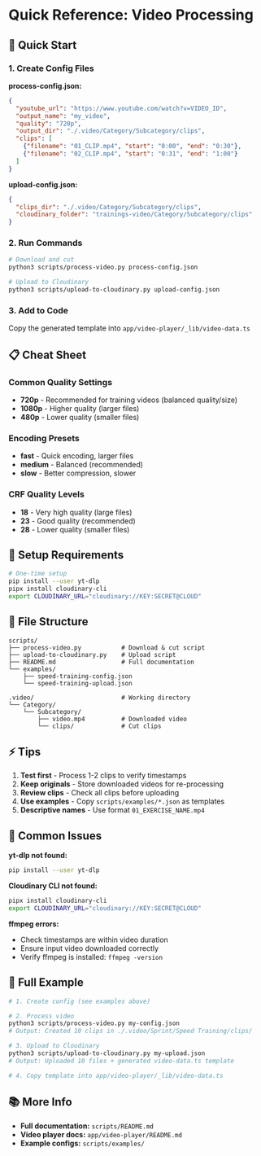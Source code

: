 # Quick Reference: Video Processing

## 🚀 Quick Start

### 1. Create Config Files

**process-config.json:**
```json
{
  "youtube_url": "https://www.youtube.com/watch?v=VIDEO_ID",
  "output_name": "my_video",
  "quality": "720p",
  "output_dir": "./.video/Category/Subcategory/clips",
  "clips": [
    {"filename": "01_CLIP.mp4", "start": "0:00", "end": "0:30"},
    {"filename": "02_CLIP.mp4", "start": "0:31", "end": "1:00"}
  ]
}
```

**upload-config.json:**
```json
{
  "clips_dir": "./.video/Category/Subcategory/clips",
  "cloudinary_folder": "trainings-video/Category/Subcategory/clips"
}
```

### 2. Run Commands

```bash
# Download and cut
python3 scripts/process-video.py process-config.json

# Upload to Cloudinary
python3 scripts/upload-to-cloudinary.py upload-config.json
```

### 3. Add to Code

Copy the generated template into `app/video-player/_lib/video-data.ts`

## 📋 Cheat Sheet

### Common Quality Settings
- **720p** - Recommended for training videos (balanced quality/size)
- **1080p** - Higher quality (larger files)
- **480p** - Lower quality (smaller files)

### Encoding Presets
- **fast** - Quick encoding, larger files
- **medium** - Balanced (recommended)
- **slow** - Better compression, slower

### CRF Quality Levels
- **18** - Very high quality (large files)
- **23** - Good quality (recommended)
- **28** - Lower quality (smaller files)

## 🔧 Setup Requirements

```bash
# One-time setup
pip install --user yt-dlp
pipx install cloudinary-cli
export CLOUDINARY_URL="cloudinary://KEY:SECRET@CLOUD"
```

## 📁 File Structure

```
scripts/
├── process-video.py           # Download & cut script
├── upload-to-cloudinary.py    # Upload script
├── README.md                  # Full documentation
└── examples/
    ├── speed-training-config.json
    └── speed-training-upload.json

.video/                        # Working directory
└── Category/
    └── Subcategory/
        ├── video.mp4          # Downloaded video
        └── clips/             # Cut clips
```

## ⚡ Tips

1. **Test first** - Process 1-2 clips to verify timestamps
2. **Keep originals** - Store downloaded videos for re-processing
3. **Review clips** - Check all clips before uploading
4. **Use examples** - Copy `scripts/examples/*.json` as templates
5. **Descriptive names** - Use format `01_EXERCISE_NAME.mp4`

## 🐛 Common Issues

**yt-dlp not found:**
```bash
pip install --user yt-dlp
```

**Cloudinary CLI not found:**
```bash
pipx install cloudinary-cli
export CLOUDINARY_URL="cloudinary://KEY:SECRET@CLOUD"
```

**ffmpeg errors:**
- Check timestamps are within video duration
- Ensure input video downloaded correctly
- Verify ffmpeg is installed: `ffmpeg -version`

## 🎯 Full Example

```bash
# 1. Create config (see examples above)

# 2. Process video
python3 scripts/process-video.py my-config.json
# Output: Created 10 clips in ./.video/Sprint/Speed Training/clips/

# 3. Upload to Cloudinary
python3 scripts/upload-to-cloudinary.py my-upload.json
# Output: Uploaded 10 files + generated video-data.ts template

# 4. Copy template into app/video-player/_lib/video-data.ts
```

## 📚 More Info

- **Full documentation:** `scripts/README.md`
- **Video player docs:** `app/video-player/README.md`
- **Example configs:** `scripts/examples/`

